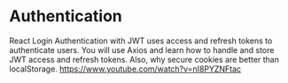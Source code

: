 # Authentication
React Login Authentication with JWT uses access and refresh tokens to authenticate users. You will use Axios and learn how to handle and store JWT access and refresh tokens. Also, why secure cookies are better than localStorage.
https://www.youtube.com/watch?v=nI8PYZNFtac
